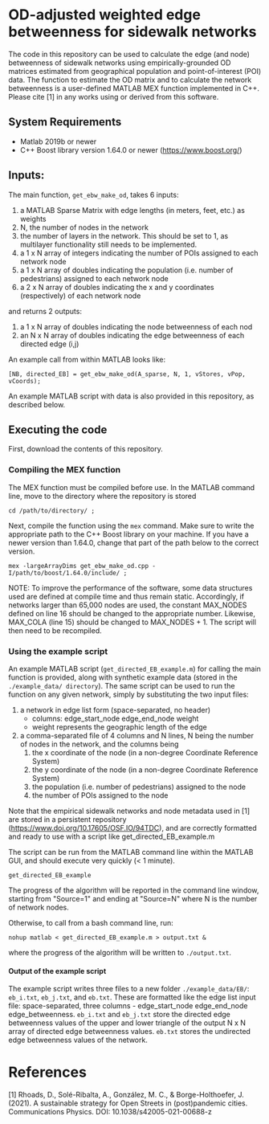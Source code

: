 # OD-adjusted weighted edge betweenness for sidewalk networks

The code in this repository can be used to calculate the edge (and node) betweenness of sidewalk networks using empirically-grounded OD matrices estimated from geographical population and point-of-interest (POI) data. The function to estimate the OD matrix and to calculate the network betweenness is a user-defined MATLAB MEX function implemented in C++. Please cite [1] in any works using or derived from this software.

## System Requirements 	

* Matlab 2019b or newer
* C++ Boost library version 1.64.0 or newer (https://www.boost.org/)   
        
## Inputs:

The main function, ```get_ebw_make_od```, takes 6 inputs:
1) a MATLAB Sparse Matrix with edge lengths (in meters, feet, etc.) as weights
2) N, the number of nodes in the network
3) the number of layers in the network. This should be set to 1, as multilayer functionality still needs to be implemented.
4) a 1 x N array of integers indicating the number of POIs assigned to each network node
4) a 1 x N array of doubles indicating the population (i.e. number of pedestrians) assigned to each network node
6) a 2 x N array of doubles indicating the x and y coordinates (respectively) of each network node

and returns 2 outputs:
1) a 1 x N array of doubles indicating the node betweenness of each nod
2) an N x N array of doubles indicating the edge betweenness of each directed edge (i,j)

An example call from within MATLAB looks like:
```
[NB, directed_EB] = get_ebw_make_od(A_sparse, N, 1, vStores, vPop, vCoords);
```
An example MATLAB script with data is also provided in this repository, as described below.

## Executing the code

First, download the contents of this repository. 

### Compiling the MEX function

The MEX function must be compiled before use. In the MATLAB command line, move to the directory where the repository is stored 

```
cd /path/to/directory/ ;
```

Next, compile the function using the ```mex``` command. Make sure to write the appropriate path to the C++ Boost library on your machine. If you have a newer version than 1.64.0, change that part of the path below to the correct version.

```
mex -largeArrayDims get_ebw_make_od.cpp -I/path/to/boost/1.64.0/include/ ;
```

NOTE: To improve the performance of the software, some data structures used are defined at compile time and thus remain static. Accordingly, if networks larger than 65,000 nodes are used, the constant MAX_NODES defined on line 16 should be changed to the appropriate number. Likewise, MAX_COLA (line 15) should be changed to MAX_NODES + 1. The script will then need to be recompiled. 

### Using the example script

An example MATLAB script (```get_directed_EB_example.m```) for calling the main function is provided, along with synthetic example data (stored in the ```./example_data/ directory```). The same script can be used to run the function on any given network, simply by substituting the two input files:
1) a network in edge list form (space-separated, no header) 
	* columns: edge_start_node edge_end_node weight
	* weight represents the geographic length of the edge
2) a comma-separated file of 4 columns and N lines, N being the number of nodes in the network, and the columns being
	1) the x coordinate of the node (in a non-degree Coordinate Reference System)
	2) the y coordinate of the node (in a non-degree Coordinate Reference System)
	3) the population (i.e. number of pedestrians) assigned to the node
	4) the number of POIs assigned to the node

Note that the empirical sidewalk networks and node metadata used in [1] are stored in a persistent repository (https://www.doi.org/10.17605/OSF.IO/94TDC), and are correctly formatted and ready to use with a script like get_directed_EB_example.m

The script can be run from the MATLAB command line within the MATLAB GUI, and should execute very quickly (< 1 minute).

```
get_directed_EB_example
```

The progress of the algorithm will be reported in the command line window, starting from "Source=1" and ending at "Source=N" where N is the number of network nodes.

Otherwise, to call from a bash command line, run:

```
nohup matlab < get_directed_EB_example.m > output.txt &
```

where the progress of the algorithm will be written to ```./output.txt```. 

#### Output of the example script
The example script writes three files to a new folder ```./example_data/EB/```: ```eb_i.txt```, ```eb_j.txt```, and ```eb.txt```. These are formatted like the edge list input file: space-separated, three columns - edge_start_node edge_end_node edge_betweenness. ```eb_i.txt``` and ```eb_j.txt``` store the directed edge betweenness values of the upper and lower triangle of the output N x N array of directed edge betweenness values. ```eb.txt``` stores the undirected edge betweenness values of the network.

# References

[1] Rhoads, D., Solé-Ribalta, A., González, M. C., & Borge-Holthoefer, J. (2021). A sustainable strategy for Open Streets in (post)pandemic cities. Communications Physics. DOI: 10.1038/s42005-021-00688-z


